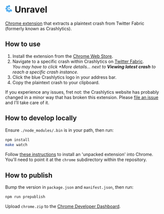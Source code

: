 # ![Icon](/chrome/img/icon-24.png) Unravel

[Chrome extension](https://chrome.google.com/webstore/detail/unravel/opccdmdchkjidmnneegkgglhgigpkopa)
that extracts a plaintext crash from Twitter Fabric (formerly known as
Crashlytics).

## How to use

1. Install the extension from the
   [Chrome Web Store](https://chrome.google.com/webstore/detail/unravel/opccdmdchkjidmnneegkgglhgigpkopa).
2. Navigate to a specific crash within Crashlytics on
   [Twitter Fabric](https://fabric.io).  
   _You may have to click **More details...* next to **Viewing latest crash**
   to reach a specific crash instance._
3. Click the blue Crashlytics logo in your address bar.
4. Copy the plaintext crash to your clipboard.

If you experience any issues, fret not: the Crashlytics website has probably
changed in a minor way that has broken this extension. Please
[file an issue](https://github.com/jamesreggio/unravel/issues/new) and I'll
take care of it.

## How to develop locally

Ensure `./node_modules/.bin` is in your path, then run:

```sh
npm install
make watch
```

Follow [these instructions](https://developer.chrome.com/extensions/getstarted#unpacked)
to install an 'unpacked extension' into Chrome. You'll need to point it at the
`chrome` subdirectory within the repository.

## How to publish

Bump the version in `package.json` and `manifest.json`, then run:

```sh
npm run prepublish
```

Upload `chrome.zip` to the
[Chrome Developer Dashboard](https://chrome.google.com/webstore/developer/dashboard).
